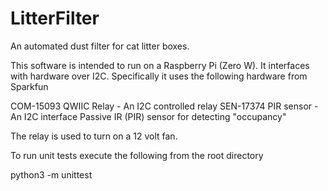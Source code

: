 # LitterFilter
An automated dust filter for cat litter boxes. 

This software is intended to run on a Raspberry Pi (Zero W). It interfaces with hardware over I2C. Specifically it uses the following hardware from Sparkfun

COM-15093	QWIIC Relay - An I2C controlled relay
SEN-17374	PIR sensor - An I2C interface Passive IR (PIR) sensor for detecting "occupancy"

The relay is used to turn on a 12 volt fan. 

To run unit tests execute the following from the root directory

python3 -m unittest

